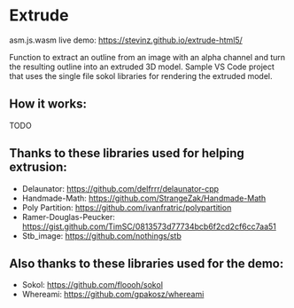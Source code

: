 # Extrude

asm.js.wasm live demo: https://stevinz.github.io/extrude-html5/

Function to extract an outline from an image with an alpha channel and turn the resulting outline into an extruded 3D model. 
Sample VS Code project that uses the single file sokol libraries for rendering the extruded model.

## How it works:

TODO

## Thanks to these libraries used for helping extrusion:

- Delaunator: https://github.com/delfrrr/delaunator-cpp
- Handmade-Math: https://github.com/StrangeZak/Handmade-Math
- Poly Partition: https://github.com/ivanfratric/polypartition
- Ramer-Douglas-Peucker: https://gist.github.com/TimSC/0813573d77734bcb6f2cd2cf6cc7aa51
- Stb_image: https://github.com/nothings/stb

## Also thanks to these libraries used for the demo:

- Sokol: https://github.com/floooh/sokol
- Whereami: https://github.com/gpakosz/whereami